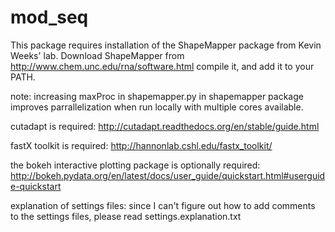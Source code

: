 # mod_seq
This package requires installation of the ShapeMapper package from Kevin Weeks' lab.
Download ShapeMapper from http://www.chem.unc.edu/rna/software.html compile it, and add it to your PATH.

note: increasing maxProc in shapemapper.py in shapemapper package improves parrallelization when run locally with multiple
cores available.

cutadapt is required: http://cutadapt.readthedocs.org/en/stable/guide.html

fastX toolkit is required: http://hannonlab.cshl.edu/fastx_toolkit/

the bokeh interactive plotting package is optionally required:
http://bokeh.pydata.org/en/latest/docs/user_guide/quickstart.html#userguide-quickstart


explanation of settings files:
since I can't figure out how to add comments to the settings files, please read settings.explanation.txt
